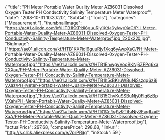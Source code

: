 {
	"title": "PH Meter Portable Water Quality Meter AZ86031 Dissolved Oxygen Tester PH Conductivity Salinity Temperature Meter Waterproof",
	"date": "2018-10-31 10:30:20",
	"SubCat": ["Tools"],
	"categories": ["Measurement "],
	"thumbnailImage": "https://ae01.alicdn.com/kf/HTB1KXPidi6guuRjy1Xdq6yAwpXaC/PH-Meter-Portable-Water-Quality-Meter-AZ86031-Dissolved-Oxygen-Tester-PH-Conductivity-Salinity-Temperature-Meter-Waterproof.jpg_220x220.jpg",
	"BigImage": ["https://ae01.alicdn.com/kf/HTB1KXPidi6guuRjy1Xdq6yAwpXaC/PH-Meter-Portable-Water-Quality-Meter-AZ86031-Dissolved-Oxygen-Tester-PH-Conductivity-Salinity-Temperature-Meter-Waterproof.jpg","https://ae01.alicdn.com/kf/HTB1EmwgvVooBKNjSZFPq6xa2XXau/PH-Meter-Portable-Water-Quality-Meter-AZ86031-Dissolved-Oxygen-Tester-PH-Conductivity-Salinity-Temperature-Meter-Waterproof.jpg","https://ae01.alicdn.com/kf/HTB1h5xBKruWBuNjSszgq6z8jVXaz/PH-Meter-Portable-Water-Quality-Meter-AZ86031-Dissolved-Oxygen-Tester-PH-Conductivity-Salinity-Temperature-Meter-Waterproof.jpg","https://ae01.alicdn.com/kf/HTB15OhyKuSSBuNjy0Flq6zBpVXah/PH-Meter-Portable-Water-Quality-Meter-AZ86031-Dissolved-Oxygen-Tester-PH-Conductivity-Salinity-Temperature-Meter-Waterproof.jpg","https://ae01.alicdn.com/kf/HTB1Gn4gKv9TBuNjy0Fcq6zeiFXaA/PH-Meter-Portable-Water-Quality-Meter-AZ86031-Dissolved-Oxygen-Tester-PH-Conductivity-Salinity-Temperature-Meter-Waterproof.jpg"],
	"actualPrice": 297.68,
	"comparePrice": 298.68,
	"linkurl": "http://s.click.aliexpress.com/e/7prPR6g",
	"inStock": 59
}
